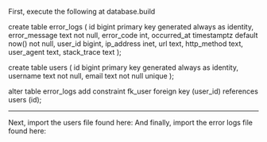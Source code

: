 First, execute the following at database.build

create table error_logs (
  id bigint primary key generated always as identity,
  error_message text not null,
  error_code int,
  occurred_at timestamptz default now() not null,
  user_id bigint,
  ip_address inet,
  url text,
  http_method text,
  user_agent text,
  stack_trace text
);

create table users (
  id bigint primary key generated always as identity,
  username text not null,
  email text not null unique
);

alter table error_logs
add constraint fk_user foreign key (user_id) references users (id);

---

Next, import the users file found here: 
And finally, import the error logs file found here: 
